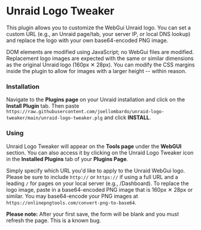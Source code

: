 # Unraid Logo Tweaker

This plugin allows you to customize the WebGui Unraid logo. You can set a custom URL (e.g., an Unraid page/tab, your server IP, or local DNS lookup) and replace the logo with your own base64-encoded PNG image.

DOM elements are modified using JavaScript; no WebGui files are modified. Replacement logo images are expected with the same or similar dimensions as the original Unraid logo (160px ✕ 28px). You can modify the CSS margins inside the plugin to allow for images with a larger height -- within reason.

### Installation

Navigate to the **Plugins page** on your Unraid installation and click on the **Install Plugin** tab. Then paste `https://raw.githubusercontent.com/joellombardo/unraid-logo-tweaker/main/unraid-logo-tweaker.plg` and click **INSTALL**.

### Using

Unraid Logo Tweaker will appear on the **Tools page** under the **WebGUI** section. You can also access it by clicking on the Unraid Logo Tweaker icon in the **Installed Plugins** tab of your **Plugins Page**.

Simply specify which URL you'd like to apply to the Unraid WebGui logo. Please be sure to include `http://` or `https://` if using a full URL and a leading `/` for pages on your local server (e.g., /Dashboard). To replace the logo image, paste in a base64-encoded PNG image that is 160px ✕ 28px or similar. You may base64-encode your PNG images at `https://onlinepngtools.com/convert-png-to-base64`.

**Please note:** After your first save, the form will be blank and you must refresh the page. This is a known bug.